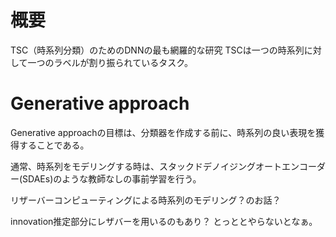 # 概要
TSC（時系列分類）のためのDNNの最も網羅的な研究
TSCは一つの時系列に対して一つのラベルが割り振られているタスク。

# Generative approach
Generative approachの目標は、分類器を作成する前に、時系列の良い表現を獲得することである。

通常、時系列をモデリングする時は、スタックドデノイジングオートエンコーダー(SDAEs)のような教師なしの事前学習を行う。

リザーバーコンピューティングによる時系列のモデリング？のお話？

innovation推定部分にレザバーを用いるのもあり？
とっととやらないとなぁ。